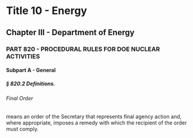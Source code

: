 
# Title 10 - Energy
## Chapter III - Department of Energy
### PART 820 - PROCEDURAL RULES FOR DOE NUCLEAR ACTIVITIES
#### Subpart A - General
##### § 820.2 Definitions.
###### Final Order

means an order of the Secretary that represents final agency action and, where appropriate, imposes a remedy with which the recipient of the order must comply.
